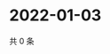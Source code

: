 # 2022-01-03

共 0 条

<!-- BEGIN WEIBO -->
<!-- 最后更新时间 Mon Jan 03 2022 08:51:02 GMT+0800 (China Standard Time) -->

<!-- END WEIBO -->
